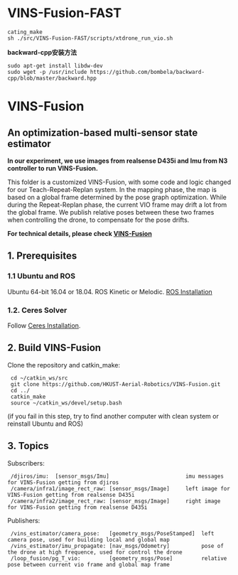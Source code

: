 # VINS-Fusion-FAST

```
cating_make
sh ./src/VINS-Fusion-FAST/scripts/xtdrone_run_vio.sh
```

**backward-cpp安装方法**
```
sudo apt-get install libdw-dev
sudo wget -p /usr/include https://github.com/bombela/backward-cpp/blob/master/backward.hpp
```

# VINS-Fusion

## An optimization-based multi-sensor state estimator
**In our experiment, we use images from realsense D435i and Imu from N3 controller to run VINS-Fusion.** 

This folder is a customized VINS-Fusion, with some code and logic changed for our Teach-Repeat-Replan system. In the mapping phase, the map is based on a global frame determined by the pose graph optimization. While during the Repeat-Replan phase, the current VIO frame may drift a lot from the global frame. We publish relative poses between these two frames when controlling the drone, to compensate for the pose drifts.

**For technical details, please check [VINS-Fusion](https://github.com/HKUST-Aerial-Robotics/VINS-Fusion)**  

## 1. Prerequisites
### 1.1 **Ubuntu** and **ROS**
Ubuntu 64-bit 16.04 or 18.04.
ROS Kinetic or Melodic. [ROS Installation](http://wiki.ros.org/ROS/Installation)


### 1.2. **Ceres Solver**
Follow [Ceres Installation](http://ceres-solver.org/installation.html).


## 2. Build VINS-Fusion
Clone the repository and catkin_make:
```
 cd ~/catkin_ws/src
 git clone https://github.com/HKUST-Aerial-Robotics/VINS-Fusion.git
 cd ../
 catkin_make
 source ~/catkin_ws/devel/setup.bash
```
(if you fail in this step, try to find another computer with clean system or reinstall Ubuntu and ROS)

## 3. Topics 
Subscribers:  
```
 /djiros/imu:  [sensor_msgs/Imu]                        imu messages for VINS-Fusion getting from djiros 
 /camera/infra1/image_rect_raw: [sensor_msgs/Image]     left image for VINS-Fusion getting from realsense D435i 
 /camera/infra2/image_rect_raw: [sensor_msgs/Image]     right image for VINS-Fusion getting from realsense D435i 
```

Publishers:
```
 /vins_estimator/camera_pose:   [geometry_msgs/PoseStamped]  left camera pose, used for building local and global map
 /vins_estimator/imu_propagate: [nav_msgs/Odometry]          pose of the drone at high frequence, used for control the drone
 /loop_fusion/pg_T_vio:         [geometry_msgs/Pose]         relative pose between current vio frame and global map frame
```
